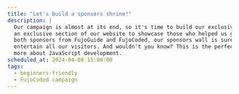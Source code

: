 ```yaml
---
title: "Let's build a sponsors shrine!"
description: |
  Our campaign is almost at its end, so it's time to build our exclusive "sponsors reward":
  an exclusive section of our website to showcase those who helped us get started! Featuring
  both sponsors from FujoGuide and FujoCoded, our sponsors wall is sure to delight and 
  entertain all our visitors. And wouldn't you know? This is the perfect chance to learn
  more about JavaScript development.
scheduled_at: 2024-04-08 15:00:00
tags:
  - beginners-friendly
  - FujoCoded campaign
---
```

